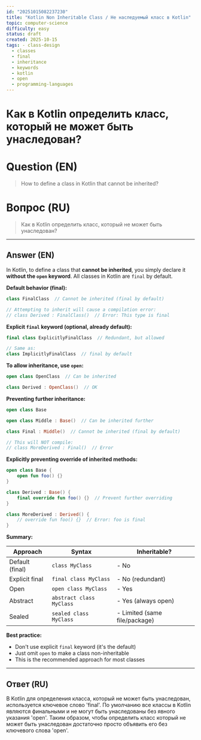 ```yaml
---
id: "20251015082237230"
title: "Kotlin Non Inheritable Class / Не наследуемый класс в Kotlin"
topic: computer-science
difficulty: easy
status: draft
created: 2025-10-15
tags: - class-design
  - classes
  - final
  - inheritance
  - keywords
  - kotlin
  - open
  - programming-languages
---
```

# Как в Kotlin определить класс, который не может быть унаследован?

# Question (EN)
> How to define a class in Kotlin that cannot be inherited?

# Вопрос (RU)
> Как в Kotlin определить класс, который не может быть унаследован?

---

## Answer (EN)

In Kotlin, to define a class that **cannot be inherited**, you simply declare it **without the `open` keyword**. All classes in Kotlin are `final` by default.

**Default behavior (final):**
```kotlin
class FinalClass  // Cannot be inherited (final by default)

// Attempting to inherit will cause a compilation error:
// class Derived : FinalClass()  // Error: This type is final
```

**Explicit `final` keyword (optional, already default):**
```kotlin
final class ExplicitlyFinalClass  // Redundant, but allowed

// Same as:
class ImplicitlyFinalClass  // final by default
```

**To allow inheritance, use `open`:**
```kotlin
open class OpenClass  // Can be inherited

class Derived : OpenClass()  // OK
```

**Preventing further inheritance:**
```kotlin
open class Base

open class Middle : Base()  // Can be inherited further

class Final : Middle()  // Cannot be inherited (final by default)

// This will NOT compile:
// class MoreDerived : Final()  // Error
```

**Explicitly preventing override of inherited methods:**
```kotlin
open class Base {
    open fun foo() {}
}

class Derived : Base() {
    final override fun foo() {}  // Prevent further overriding
}

class MoreDerived : Derived() {
    // override fun foo() {}  // Error: foo is final
}
```

**Summary:**

| Approach | Syntax | Inheritable? |
|----------|--------|-------------|
| Default (final) | `class MyClass` | - No |
| Explicit final | `final class MyClass` | - No (redundant) |
| Open | `open class MyClass` | - Yes |
| Abstract | `abstract class MyClass` | - Yes (always open) |
| Sealed | `sealed class MyClass` | - Limited (same file/package) |

**Best practice:**
- Don't use explicit `final` keyword (it's the default)
- Just omit `open` to make a class non-inheritable
- This is the recommended approach for most classes

---

## Ответ (RU)

В Kotlin для определения класса, который не может быть унаследован, используется ключевое слово 'final'. По умолчанию все классы в Kotlin являются финальными и не могут быть унаследованы без явного указания 'open'. Таким образом, чтобы определить класс который не может быть унаследован достаточно просто объявить его без ключевого слова 'open'.


